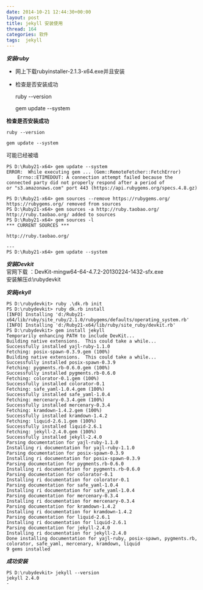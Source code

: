 ```yaml
---
date: 2014-10-21 12:44:30+00:00
layout: post
title: jekyll 安装使用
thread: 164
categories: 软件
tags:  jekyll
---
```


***安装ruby***  

 - 网上下载rubyinstaller-2.1.3-x64.exe并且安装

 - 检查是否安装成功
	
	ruby --version  

	gem update --system
 
**检查是否安装成功**  

	ruby --version  
	
	gem update --system  

可能已经被墙  

	PS D:\Ruby21-x64> gem update --system  
	ERROR:  While executing gem ... (Gem::RemoteFetcher::FetchError)  
	    Errno::ETIMEDOUT: A connection attempt failed because the connected party did not properly respond after a period of  
	or "s3.amazonaws.com" port 443 (https://api.rubygems.org/specs.4.8.gz)  
	  
	PS D:\Ruby21-x64> gem sources --remove https://rubygems.org/  
	https://rubygems.org/ removed from sources  
	PS D:\Ruby21-x64> gem sources -a http://ruby.taobao.org/  
	http://ruby.taobao.org/ added to sources  
	PS D:\Ruby21-x64> gem sources -l  
	*** CURRENT SOURCES ***
	
	http://ruby.taobao.org/ 
	 
	---
	PS D:\Ruby21-x64> gem update --system   
***安装Devkit***  
官网下载 ：DevKit-mingw64-64-4.7.2-20130224-1432-sfx.exe  
安装解压d:\rubydevkit
  
***安装jekyll***  

	PS D:\rubydevkit> ruby .\dk.rb init
	PS D:\rubydevkit> ruby dk.rb install
	[INFO] Installing 'd:/Ruby21-x64/lib/ruby/site_ruby/2.1.0/rubygems/defaults/operating_system.rb'
	[INFO] Installing 'd:/Ruby21-x64/lib/ruby/site_ruby/devkit.rb'
	PS D:\rubydevkit> gem install jekyll
	Temporarily enhancing PATH to include DevKit...
	Building native extensions.  This could take a while...
	Successfully installed yajl-ruby-1.1.0
	Fetching: posix-spawn-0.3.9.gem (100%)
	Building native extensions.  This could take a while...
	Successfully installed posix-spawn-0.3.9
	Fetching: pygments.rb-0.6.0.gem (100%)
	Successfully installed pygments.rb-0.6.0
	Fetching: colorator-0.1.gem (100%)
	Successfully installed colorator-0.1
	Fetching: safe_yaml-1.0.4.gem (100%)
	Successfully installed safe_yaml-1.0.4
	Fetching: mercenary-0.3.4.gem (100%)
	Successfully installed mercenary-0.3.4
	Fetching: kramdown-1.4.2.gem (100%)
	Successfully installed kramdown-1.4.2
	Fetching: liquid-2.6.1.gem (100%)
	Successfully installed liquid-2.6.1
	Fetching: jekyll-2.4.0.gem (100%)
	Successfully installed jekyll-2.4.0
	Parsing documentation for yajl-ruby-1.1.0
	Installing ri documentation for yajl-ruby-1.1.0
	Parsing documentation for posix-spawn-0.3.9
	Installing ri documentation for posix-spawn-0.3.9
	Parsing documentation for pygments.rb-0.6.0
	Installing ri documentation for pygments.rb-0.6.0
	Parsing documentation for colorator-0.1
	Installing ri documentation for colorator-0.1
	Parsing documentation for safe_yaml-1.0.4
	Installing ri documentation for safe_yaml-1.0.4
	Parsing documentation for mercenary-0.3.4
	Installing ri documentation for mercenary-0.3.4
	Parsing documentation for kramdown-1.4.2
	Installing ri documentation for kramdown-1.4.2
	Parsing documentation for liquid-2.6.1
	Installing ri documentation for liquid-2.6.1
	Parsing documentation for jekyll-2.4.0
	Installing ri documentation for jekyll-2.4.0
	Done installing documentation for yajl-ruby, posix-spawn, pygments.rb, colorator, safe_yaml, mercenary, kramdown, liquid
	9 gems installed

***成功安装***

	PS D:\rubydevkit> jekyll --version
	jekyll 2.4.0
	- 